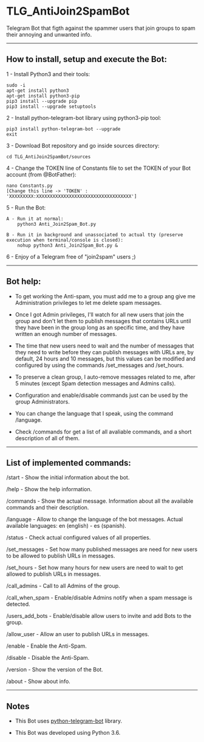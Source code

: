 # TLG_AntiJoin2SpamBot

Telegram Bot that figth against the spammer users that join groups to spam their annoying and unwanted info.

-------------------------------------------------------------------------------------------------------------------------

## How to install, setup and execute the Bot:

1 - Install Python3 and their tools:
```
sudo -i
apt-get install python3
apt-get install python3-pip
pip3 install --upgrade pip
pip3 install --upgrade setuptools
```

2 - Install python-telegram-bot library using python3-pip tool:
```
pip3 install python-telegram-bot --upgrade
exit
```

3 - Download Bot repository and go inside sources directory:
```git clone https://github.com/J-Rios/TLG_AntiJoin2SpamBot
cd TLG_AntiJoin2SpamBot/sources
```

4 - Change the TOKEN line of Constants file to set the TOKEN of your Bot account (from @BotFather):
```
nano Constants.py
[Change this line -> 'TOKEN' : 'XXXXXXXXX:XXXXXXXXXXXXXXXXXXXXXXXXXXXXXXXXXXX']
```

5 - Run the Bot:
```
A - Run it at normal:
	python3 Anti_Join2Spam_Bot.py

B - Run it in background and unassociated to actual tty (preserve execution when terminal/console is closed):
	nohup python3 Anti_Join2Spam_Bot.py &
```

6 - Enjoy of a Telegram free of "join2spam" users ;)

-------------------------------------------------------------------------------------------------------------------------

## Bot help:

- To get working the Anti-spam, you must add me to a group ang give me Administration privileges to let me delete spam messages.

- Once I got Admin privileges, I'll watch for all new users that join the group and don't let them to publish messages that contains URLs until they have been in the group long as an specific time, and they have written an enough number of messages.

- The time that new users need to wait and the number of messages that they need to write before they can publish messages with URLs are, by default, 24 hours and 10 messages, but this values can be modified and configured by using the commands /set_messages and /set_hours.

- To preserve a clean group, I auto-remove messages related to me, after 5 minutes (except Spam detection messages and Admins calls).

- Configuration and enable/disable commands just can be used by the group Administrators.

- You can change the language that I speak, using the command /language.

- Check /commands for get a list of all avaliable commands, and a short description of all of them.

-------------------------------------------------------------------------------------------------------------------------

## List of implemented commands:

/start - Show the initial information about the bot.

/help - Show the help information.

/commands - Show the actual message. Information about all the available commands and their description.

/language - Allow to change the language of the bot messages. Actual available languages: en (english) - es (spanish).

/status - Check actual configured values of all properties.

/set_messages - Set how many published messages are need for new users to be allowed to publish URLs in messages.

/set_hours - Set how many hours for new users are need to wait to get allowed to publish URLs in messages.

/call_admins - Call to all Admins of the group.

/call_when_spam - Enable/disable Admins notify when a spam message is detected.

/users_add_bots - Enable/disable allow users to invite and add Bots to the group.

/allow_user - Allow an user to publish URLs in messages.

/enable - Enable the Anti-Spam.

/disable - Disable the Anti-Spam.

/version - Show the version of the Bot.

/about - Show about info.

-------------------------------------------------------------------------------------------------------------------------

## Notes

- This Bot uses [python-telegram-bot](https://github.com/python-telegram-bot/python-telegram-bot) library.

- This Bot was developed using Python 3.6.
